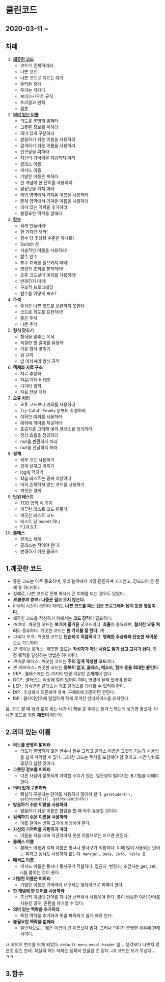 # 클린코드



## 2020-03-11 ~ 



## 차례

1. [**깨끗한 코드**](#1.깨끗한-코드)
   * 코드가 존재하리라
   * 나쁜 코드
   * 나쁜 코드로 치르는 대가
   * 우리들 생각
   * 우리는 저자다
   * 보이스카우트 규칙
   * 프리퀄과 원칙
   * 결론
2. [**의미 있는 이름**](#2.의미-있는-이름)
   * 의도를 분명히 밝혀라
   * 그릇된 정보를 피하라
   * 의미 있게 구분하라
   * 발음하기 쉬운 이름을 사용하라
   * 검색하기 쉬운 이름을 사용하라
   * 인코딩을 피하라
   * 자신의 기억력을 자랑하지 마라
   * 클래스 이름
   * 메서드 이름
   * 기발한 이름은 피하라
   * 한 개념에 한 단어를 사용하라
   * 말장난을 하지 마라
   * 해법 영역에서 가져온 이름을 사용하라
   * 문제 영역에서 가져온 이름을 사용하라
   * 의미 있는 맥락을 추가하라
   * 불필요한 맥락을 없애라
3. [**함수**](#3.함수)
   * 작게 만들어라!
   * 한 가지만 해라!
   * 함수 당 추상화 수준은 하나로!
   * Switch 문
   * 서술적인 이름을 사용하라!
   * 함수 인수
   * 부수 효과를 일으키지 마라!
   * 명령과 조회를 분리하라!
   * 오류 코드보다 예외를 사용하라!
   * 반복하지 마라!
   * 구조적 프로그래밍
   * 함수를 어떻게 짜죠?
4. **주석**
    * 주석은 나쁜 코드를 보완하지 못한다
    * 코드로 의도를 표현하라!
    * 좋은 주석
    * 나쁜 주석
5. **형식 맞추기**
    * 형식을 맞추는 목적
    * 적절한 행 길이를 유짛라
    * 가로 형식 맞추기
    * 팀 규칙
    * 밥 아저씨의 형식 규칙
6. **객체와 자료 구조**
   * 자료 추상화
   * 자료/객체 비대칭
   * 디미터 법칙
   * 자료 전달 객체
7. **오류 처리**
    * 오류 코드보다 예외를 사용하라
    * Try-Catch-Finally 문부터 작성하라
    * 미확인 예외를 사용하라
    * 예외에 의미를 제공하라
    * 호출자를 고려해 예외 클래스를 정의하라
    * 정상 흐름을 정의하라
    * null을 반환하지 마라
    * null을 전달하지 마라
8. **경계**
   * 외부 코드 사용하기
   * 경계 살피고 익히기
   * log4j 익히기
   * 학습 테스트는 공짜 이상이다
   * 아직 존재하지 않는 코드를 사용하기
   * 깨끗한 경계
9. **단위 테스트**
   * TDD 법칙 세 가지
   * 깨끗한 테스트 코드 유짛기
   * 깨끗한 테스트 코드
   * 테스트 당 assert 하나
   * F.I.R.S.T.
10. **클래스**
    * 클래스 체계
    * 클래스는 작아야 한다!
    * 변경하기 쉬운 클래스



## 1.깨끗한 코드

* 좋은 코드는 아주 중요하며, 우리 분야에서 가장 든든하며 지지받고, 강조되어 온 전제 중 하나이다. 
* 실례로, 나쁜 코드로 인해 회사에 큰 피해를 보는 경우도 있었다.
* ***르블랑의 법칙* : 나중은 결코 오지 않는다.**
* 아무리 시간이 급하다 하여도 **나쁜 코드를 짜는 것은 프로그래머 답지 못한 행동이다.**
* 깨끗한 코드를 작성하기 위해서는 **코드 감각**이 필요하다.
* *비야네* : 깨끗한 코드는 **보기에 즐거운** 긋코드이다. **효율**이 중요하며, **철저한 오류 처리**도 중요하다. 깨끗한 코드는 **한 가지를 잘 한다.** 개
* *그래디 부치* : 깨끗한 코드는 **단순하고 직접적**이고, **명쾌한 추상화와 단순한 제어문**으로 가득하다.
* *큰 데이브 토마스* : 깨끗한 코드는 **작성자가 아닌 사람도 읽기 쉽고 고치기 쉽다.** 특정 목적을 달성하는 방법은 하나이다. 
* *마이클 페더스* : 깨끗한 코드는 **주의 깊게 작성한 코드**이다. 
* *론 제프리스* : 깨끗한 코드는 **중복이 없고, 클래스, 메소드, 함수 등을 최대한 줄인다**.
* SRP : 클래스에는 한 가지의 변경 이유만 존재해야 한다.
* OCP : 클래스는 확장에 열려 있어야 하며, 변경에 닫혀 있어야 한다.
* LSP : 상속받은 클래스는 기초 클래스를 대체할 수 있어야 한다.
* DIP : 추상화에 의존해야 하며, 구체화에 의존하면 안된다.
* ISP : 클라이언트에 밀접하게 작게 쪼개진 인터페이스를 유지한다.



음, 코드 짤 때 생각 없이 짜는 내가 이 책을 본 후에는 뭔가 느끼는게 생기면 좋겠다. 아니면 코드를 정말 **깨끗이** 짜던가.



## 2.의미 있는 이름

* **의도를 분명히 밝혀라** 
  * 의도가 분명하지 않은 변수나 함수 그리고 클래스 이름은 그것의 기능과 사용법을 쉽게 파악할 수 없다. 그러한 코드는 주석을 포함해야 할 것이고. 시간 낭비도 굉장히 심할 것이다.
* **그릇된 정보를 피하라**
  * 다른 사람이 잘못되게 파악할 소지가 있는. 일관성이 떨어지는 표기법을 피해야 한다.
* **의미 있게 구분하라**
  * 확실히 구분되는 단어를 사용하지 말아야 한다. `getStudent(), getStudents(), getStudentInfo()` 
* **발음하기 쉬운 이름을 사용하라**
  * 발음하기 쉬운 이름은 협업을 할 때 아주 유용할 것이다.
* **검색하기 쉬운 이름을 사용하라**
  * 이름 길이는 범위 크기에 비례해야 한다.
* **자신의 기억력을 자랑하지 마라**
  * 이름을 지을 때에 직관적이지 못한 이름으로는 지으면 안된다.
* **클래스 이름**
  * 클래스 이름과 객체 이름은 명사나 명사구가 적합하다. 이때 많이 사용되는 단어는 피하고 동사도 사용하지 않는다. `Manager, Data, Info, Table 등`
* **메서드 이름**
  * 메서드 이름은 동사나 동사구가 적합하다. 접근자, 변경자, 조건자는 get, set, is를 붙이는 것이 좋다.
* **기발한 이름은 피하라**
  * 기발한 이름은 기억력이 요구되는 행위이므로 피해야 한다.
* **한 개념에 한 단어를 사용하라**
  * 추상적 개념에 단어를 하나만 선택해서 사용해야 한다. 뜻이 비슷한 여러 단어를 사용할 경우, 혼란을 야기할 수 있다.
* **의미 있는 맥락을 추가하라**
  * 특정 맥락을 추가하여 뜻을 파악하기 쉽게 해야 한다.
* **불필요한 맥락을 없애라**
  * 일반적으로는 짧은 이름이 긴 이름보다 좋다. 그러나 의미가 분명한 경우에 한해서이다. 



내 코드의 변수를 보게 되었다. `default-menu-modal-header` 음... 생각보다 나쁘지 않은것 같긴 한데. 확실히 의도 자체는 정확히 전달된 것 같다. JS 코드는 보기 무섭다... ㅋㅋ



## 3.함수

